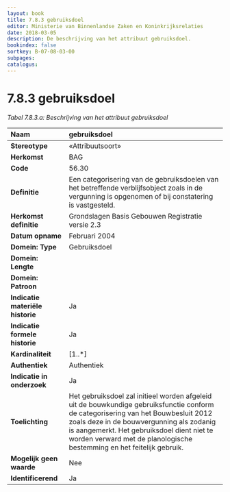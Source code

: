 ```yaml
---
layout: book
title: 7.8.3 gebruiksdoel
editor: Ministerie van Binnenlandse Zaken en Koninkrijksrelaties
date: 2018-03-05
description: De beschrijving van het attribuut gebruiksdoel.
bookindex: false
sortkey: B-07-08-03-00
subpages:
catalogus:
---
```


# 7.8.3 gebruiksdoel

_Tabel 7.8.3.a: Beschrijving van het attribuut gebruiksdoel_

| Naam | gebruiksdoel |
| :--- | :--- |
| **Stereotype** | «Attribuutsoort» |
| **Herkomst** | BAG |
| **Code** | 56.30 |
| **Definitie** | Een categorisering van de gebruiksdoelen van het betreffende verblijfsobject zoals in de vergunning is opgenomen of bij constatering is vastgesteld. |
| **Herkomst definitie** | Grondslagen Basis Gebouwen Registratie versie 2.3 |
| **Datum opname** | Februari 2004 |
| **Domein: Type** | Gebruiksdoel |
| **Domein: Lengte** | |
| **Domein: Patroon** | |
| **Indicatie materiële historie** | Ja |
| **Indicatie formele historie** | Ja |
| **Kardinaliteit** | \[1..\*\] |
| **Authentiek** | Authentiek |
| **Indicatie in onderzoek** | Ja |
| **Toelichting** | Het gebruiksdoel zal initieel worden afgeleid uit de bouwkundige gebruiksfunctie conform de categorisering van het Bouwbesluit 2012 zoals deze in de bouwvergunning als zodanig is aangemerkt. Het gebruiksdoel dient niet te worden verward met de planologische bestemming en het feitelijk gebruik. |
| **Mogelijk geen waarde** | Nee |
| **Identificerend** | Ja |

